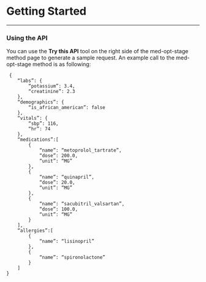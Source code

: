 # Getting Started
---

<!-- ### Before you begin
1. Create a new [Cloud Platform project](https://console.developers.google.com/projectcreate).
2. [Enable billing](https://cloud.google.com/billing/docs/how-to/modify-project#enable_billing_for_a_project) for your project.

### Creating an API key
1. [Create an API key](https://console.developers.google.com/apis/credentials) in the Google APIs Console.
2. Click **Create credentials**, then select **API key**.
3. Copy the key to the clipboard.
4. Click **Close**.

### Enable the API

Before you can make calls to this API, you need to enable it in the Cloud Platform project you created.
1. [View this API](https://console.developers.google.com/apis/api/{{apiHost}}/overview) in the Google APIs Console.
2. Click the **Enable** button, then wait for it to complete.
3. You can now call the API using the API key you created! -->

### Using the API

 You can use the **Try this API** tool on the right side of the med-opt-stage method page to generate a sample request. An example call to the med-opt-stage method is as following:


````
 {
	“labs”: {								
		“potassium”: 3.4,
		“creatinine”: 2.3
	},
	“demographics”: {								
		“is_african_american”: false
	},
	“vitals”: {
		“sbp”: 116,
		“hr”: 74
	},
	“medications”:[
		{
			“name”: “metoprolol_tartrate”,
		 	“dose”: 200.0,
			“unit”: “MG”
		},
		{
			“name”: “quinapril”,
			“dose”: 20.0,
			“unit”: “MG”
		},
		{
			“name”: “sacubitril_valsartan”,
			“dose”: 100.0,
			“unit”: “MG”
		}
	],
	“allergies”:[
		{
			“name”: “lisinopril”
		},
		{
			“name”: “spironolactone”
		}
	]
}
````


